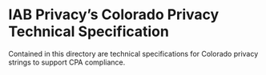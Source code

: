 # IAB Privacy’s Colorado Privacy Technical Specification



Contained in this directory are technical specifications for Colorado privacy strings to support CPA compliance. 
